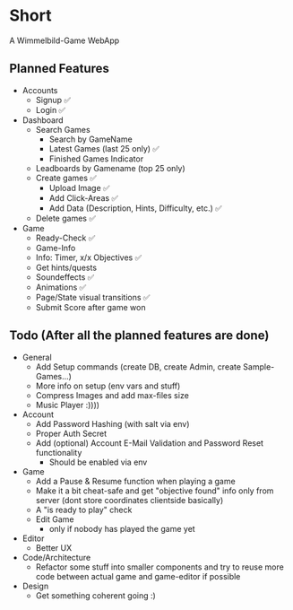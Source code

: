 # Short
A Wimmelbild-Game WebApp
## Planned Features
- Accounts
   - Signup ✅
   - Login ✅
- Dashboard
   - Search Games
      - Search by GameName
      - Latest Games (last 25 only) ✅
      - Finished Games Indicator
   - Leadboards by Gamename (top 25 only)
   - Create games ✅
      - Upload Image ✅
      - Add Click-Areas ✅
      - Add Data (Description, Hints, Difficulty, etc.) ✅
   - Delete games ✅
- Game
   - Ready-Check ✅
   - Game-Info
   - Info: Timer, x/x Objectives ✅
   - Get hints/quests
   - Soundeffects ✅
   - Animations ✅
   - Page/State visual transitions ✅
   - Submit Score after game won
## Todo (After all the planned features are done)
- General
   - Add Setup commands (create DB, create Admin, create Sample-Games...)
   - More info on setup (env vars and stuff)
   - Compress Images and add max-files size
   - Music Player :))))
- Account
   - Add Password Hashing (with salt via env)
   - Proper Auth Secret
   - Add (optional) Account E-Mail Validation and Password Reset functionality
      - Should be enabled via env
- Game
   - Add a Pause & Resume function when playing a game
   - Make it a bit cheat-safe and get "objective found" info only from server (dont store coordinates clientside basically)
   - A "is ready to play" check
   - Edit Game 
      - only if nobody has played the game yet
- Editor
   - Better UX
- Code/Architecture
   - Refactor some stuff into smaller components and try to reuse more code between actual game and game-editor if possible
- Design
   - Get something coherent going :)